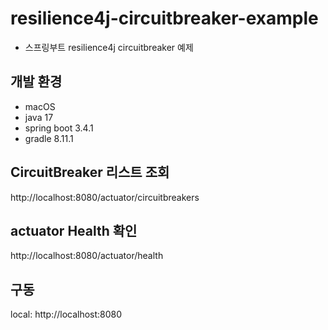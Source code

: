 # resilience4j-circuitbreaker-example
- 스프링부트 resilience4j circuitbreaker 예제

## 개발 환경
- macOS
- java 17
- spring boot 3.4.1
- gradle 8.11.1 

## CircuitBreaker 리스트 조회
http://localhost:8080/actuator/circuitbreakers

## actuator Health 확인
http://localhost:8080/actuator/health

## 구동
local: http://localhost:8080
